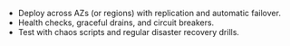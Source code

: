 
* Deploy across AZs (or regions) with replication and automatic failover.
* Health checks, graceful drains, and circuit breakers.
* Test with chaos scripts and regular disaster recovery drills.